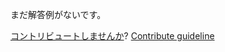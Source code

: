 
まだ解答例がないです。

[コントリビュートしませんか](https://github.com/BFEdev/BFE.dev-solutions/blob/main/quiz/comma_ja.md)?  [Contribute guideline](https://github.com/BFEdev/BFE.dev-solutions#how-to-contribute)
